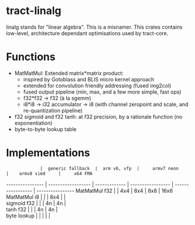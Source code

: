 # tract-linalg

linalg stands for "linear algebra". This is a misnamer. This crates contains
low-level, architecture dependant optimisations used by tract-core.

# Functions

* MatMatMul: Extended matrix*matrix product:
    * inspired by Gotoblass and BLIS micro kernel approach
    * extended for convolution friendly addressing (fused img2col)
    * fused output pipeline (min, max, and a few more simple, fast ops)
    * f32*f32 -> f32 (à la sgemm)
    * i8*i8 -> i32 accumulator -> i8 (with channel zeropoint and scale, and re-quantization pipeline)
* f32 sigmoid and f32 tanh: at f32 precision, by a rationale function (no exponentiation)
* byte-to-byte lookup table

# Implementations

                 |  generic fallback  |  arm v6, vfp  |     armv7 neon    |    armv8 simd     |     x64 FMA  
---------------- | ------------------ | ------------- | ----------------- | ----------------- | ----------------
 MatMatMul f32   |                    |      4x4      |         8x4       |       8x8         |       16x6   
 MatMatMul  i8   |                    |               |         8x4       |                   |              
 sigmoid f32     |                    |               |         4n        |        4n         |              
   tanh f32      |                    |               |         4n        |        4n         |              
  byte lookup    |                    |               |                   |                   |              
